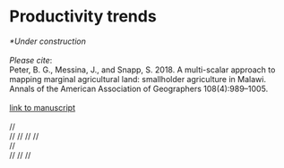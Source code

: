 # Productivity trends

<i>*Under construction</i>
<br>
<br>
<i>Please cite</i>:
<br>
Peter, B. G., Messina, J., and Snapp, S. 2018. A multi-scalar approach to mapping marginal agricultural land: smallholder agriculture in Malawi. Annals of the American Association of Geographers 108(4):989–1005.
<br>
<br>
<a href = "https://www.tandfonline.com/doi/abs/10.1080/24694452.2017.1403877?journalCode=raag21">link to manuscript</a>
<br>
<br>
  // <!-- Thanks to the following creators -->	
  // <!-- https://github.com/Leaflet/Leaflet -->
  // <!-- https://github.com/JackDougherty/leaflet-map-simple -->
  // <!-- https://github.com/simonwhitaker/github-fork-ribbon-css --> 
  // <!-- https://github.com/gka/chroma.js -->	
  // <!-- https://github.com/d3/d3 -->	
  // <!-- https://github.com/geotiffjs/geotiff.js -->
  // <!-- https://github.com/IHCantabria/Leaflet.CanvasLayer.Field -->
  // <!-- https://github.com/leaflet-extras/leaflet-providers --> 
